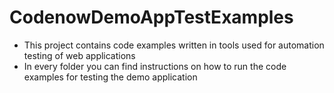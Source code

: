# CodenowDemoAppTestExamples
* This project contains code examples written in tools used for automation testing of web applications
* In every folder you can find instructions on how to run the code examples for testing the demo application
